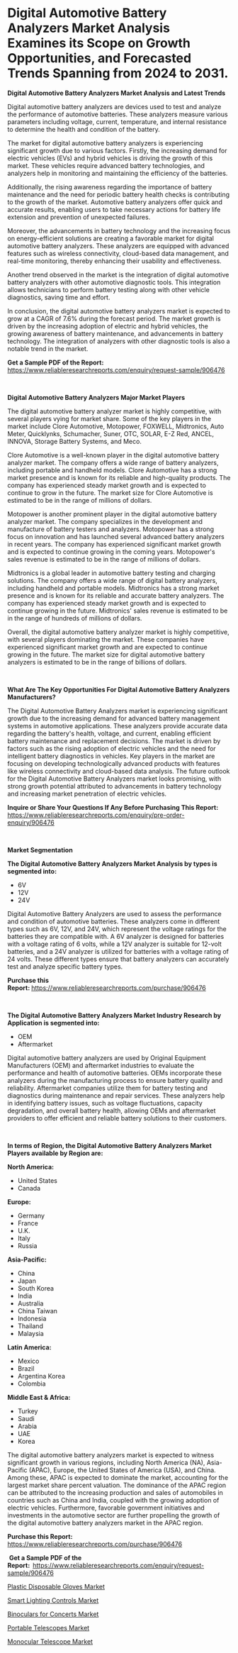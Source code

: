 <p><h1>Digital Automotive Battery Analyzers Market Analysis Examines its Scope on Growth Opportunities, and Forecasted Trends Spanning from 2024 to 2031.</h1></p><p><strong>Digital Automotive Battery Analyzers Market Analysis and Latest Trends</strong></p>
<p><p>Digital automotive battery analyzers are devices used to test and analyze the performance of automotive batteries. These analyzers measure various parameters including voltage, current, temperature, and internal resistance to determine the health and condition of the battery.</p><p>The market for digital automotive battery analyzers is experiencing significant growth due to various factors. Firstly, the increasing demand for electric vehicles (EVs) and hybrid vehicles is driving the growth of this market. These vehicles require advanced battery technologies, and analyzers help in monitoring and maintaining the efficiency of the batteries.</p><p>Additionally, the rising awareness regarding the importance of battery maintenance and the need for periodic battery health checks is contributing to the growth of the market. Automotive battery analyzers offer quick and accurate results, enabling users to take necessary actions for battery life extension and prevention of unexpected failures.</p><p>Moreover, the advancements in battery technology and the increasing focus on energy-efficient solutions are creating a favorable market for digital automotive battery analyzers. These analyzers are equipped with advanced features such as wireless connectivity, cloud-based data management, and real-time monitoring, thereby enhancing their usability and effectiveness.</p><p>Another trend observed in the market is the integration of digital automotive battery analyzers with other automotive diagnostic tools. This integration allows technicians to perform battery testing along with other vehicle diagnostics, saving time and effort.</p><p>In conclusion, the digital automotive battery analyzers market is expected to grow at a CAGR of 7.6% during the forecast period. The market growth is driven by the increasing adoption of electric and hybrid vehicles, the growing awareness of battery maintenance, and advancements in battery technology. The integration of analyzers with other diagnostic tools is also a notable trend in the market.</p></p>
<p><strong>Get a Sample PDF of the Report:&nbsp;</strong> <a href="https://www.reliableresearchreports.com/enquiry/request-sample/906476">https://www.reliableresearchreports.com/enquiry/request-sample/906476</a></p>
<p>&nbsp;</p>
<p><strong>Digital Automotive Battery Analyzers Major Market Players</strong></p>
<p><p>The digital automotive battery analyzer market is highly competitive, with several players vying for market share. Some of the key players in the market include Clore Automotive, Motopower, FOXWELL, Midtronics, Auto Meter, Quicklynks, Schumacher, Suner, OTC, SOLAR, E-Z Red, ANCEL, INNOVA, Storage Battery Systems, and Meco.</p><p>Clore Automotive is a well-known player in the digital automotive battery analyzer market. The company offers a wide range of battery analyzers, including portable and handheld models. Clore Automotive has a strong market presence and is known for its reliable and high-quality products. The company has experienced steady market growth and is expected to continue to grow in the future. The market size for Clore Automotive is estimated to be in the range of millions of dollars.</p><p>Motopower is another prominent player in the digital automotive battery analyzer market. The company specializes in the development and manufacture of battery testers and analyzers. Motopower has a strong focus on innovation and has launched several advanced battery analyzers in recent years. The company has experienced significant market growth and is expected to continue growing in the coming years. Motopower's sales revenue is estimated to be in the range of millions of dollars.</p><p>Midtronics is a global leader in automotive battery testing and charging solutions. The company offers a wide range of digital battery analyzers, including handheld and portable models. Midtronics has a strong market presence and is known for its reliable and accurate battery analyzers. The company has experienced steady market growth and is expected to continue growing in the future. Midtronics' sales revenue is estimated to be in the range of hundreds of millions of dollars.</p><p>Overall, the digital automotive battery analyzer market is highly competitive, with several players dominating the market. These companies have experienced significant market growth and are expected to continue growing in the future. The market size for digital automotive battery analyzers is estimated to be in the range of billions of dollars.</p></p>
<p>&nbsp;</p>
<p><strong>What Are The Key Opportunities For Digital Automotive Battery Analyzers Manufacturers?</strong></p>
<p><p>The Digital Automotive Battery Analyzers market is experiencing significant growth due to the increasing demand for advanced battery management systems in automotive applications. These analyzers provide accurate data regarding the battery's health, voltage, and current, enabling efficient battery maintenance and replacement decisions. The market is driven by factors such as the rising adoption of electric vehicles and the need for intelligent battery diagnostics in vehicles. Key players in the market are focusing on developing technologically advanced products with features like wireless connectivity and cloud-based data analysis. The future outlook for the Digital Automotive Battery Analyzers market looks promising, with strong growth potential attributed to advancements in battery technology and increasing market penetration of electric vehicles.</p></p>
<p><strong>Inquire or Share Your Questions If Any Before Purchasing This Report:</strong> <a href="https://www.reliableresearchreports.com/enquiry/pre-order-enquiry/906476">https://www.reliableresearchreports.com/enquiry/pre-order-enquiry/906476</a></p>
<p>&nbsp;</p>
<p><strong>Market Segmentation</strong></p>
<p><strong>The Digital Automotive Battery Analyzers Market Analysis by types is segmented into:</strong></p>
<p><ul><li>6V</li><li>12V</li><li>24V</li></ul></p>
<p><p>Digital Automotive Battery Analyzers are used to assess the performance and condition of automotive batteries. These analyzers come in different types such as 6V, 12V, and 24V, which represent the voltage ratings for the batteries they are compatible with. A 6V analyzer is designed for batteries with a voltage rating of 6 volts, while a 12V analyzer is suitable for 12-volt batteries, and a 24V analyzer is utilized for batteries with a voltage rating of 24 volts. These different types ensure that battery analyzers can accurately test and analyze specific battery types.</p></p>
<p><strong>Purchase this Report:&nbsp;</strong><a href="https://www.reliableresearchreports.com/purchase/906476">https://www.reliableresearchreports.com/purchase/906476</a></p>
<p>&nbsp;</p>
<p><strong>The Digital Automotive Battery Analyzers Market Industry Research by Application is segmented into:</strong></p>
<p><ul><li>OEM</li><li>Aftermarket</li></ul></p>
<p><p>Digital automotive battery analyzers are used by Original Equipment Manufacturers (OEM) and aftermarket industries to evaluate the performance and health of automotive batteries. OEMs incorporate these analyzers during the manufacturing process to ensure battery quality and reliability. Aftermarket companies utilize them for battery testing and diagnostics during maintenance and repair services. These analyzers help in identifying battery issues, such as voltage fluctuations, capacity degradation, and overall battery health, allowing OEMs and aftermarket providers to offer efficient and reliable battery solutions to their customers.</p></p>
<p>&nbsp;</p>
<p><strong>In terms of Region, the Digital Automotive Battery Analyzers Market Players available by Region are:</strong></p>
<p>
    <p> <strong> North America: </strong>
        <ul>
            <li>United States</li>
            <li>Canada</li>
        </ul>
        </p> 
    <p> <strong> Europe: </strong>
        <ul>
            <li>Germany</li>
            <li>France</li>
            <li>U.K.</li>
            <li>Italy</li>
            <li>Russia</li>
        </ul>
        </p> 
    <p> <strong> Asia-Pacific: </strong>
        <ul>
            <li>China</li>
            <li>Japan</li>
            <li>South Korea</li>
            <li>India</li>
            <li>Australia</li>
            <li>China Taiwan</li>
            <li>Indonesia</li>
            <li>Thailand</li>
            <li>Malaysia</li>
        </ul>
        </p> 
    <p> <strong> Latin America: </strong>
        <ul>
            <li>Mexico</li>
            <li>Brazil</li>
            <li>Argentina Korea</li>
            <li>Colombia</li>
        </ul>
        </p> 
    <p> <strong> Middle East & Africa: </strong>
        <ul>
            <li>Turkey</li>
            <li>Saudi</li>
            <li>Arabia</li>
            <li>UAE</li>
            <li>Korea</li>
        </ul>
    </p>
    </p>
<p><p>The digital automotive battery analyzers market is expected to witness significant growth in various regions, including North America (NA), Asia-Pacific (APAC), Europe, the United States of America (USA), and China. Among these, APAC is expected to dominate the market, accounting for the largest market share percent valuation. The dominance of the APAC region can be attributed to the increasing production and sales of automobiles in countries such as China and India, coupled with the growing adoption of electric vehicles. Furthermore, favorable government initiatives and investments in the automotive sector are further propelling the growth of the digital automotive battery analyzers market in the APAC region.</p></p>
<p><strong>Purchase this Report: </strong><a href="https://www.reliableresearchreports.com/purchase/906476">https://www.reliableresearchreports.com/purchase/906476</a></p>
<p>&nbsp;<strong>Get a Sample PDF of the Report:&nbsp;&nbsp;</strong><a href="https://www.reliableresearchreports.com/enquiry/request-sample/906476">https://www.reliableresearchreports.com/enquiry/request-sample/906476</a></p>
<p><strong></strong></p>
<p><p><a href="https://medium.com/@nyahreinger/plastic-disposable-gloves-market-analysis-and-sze-forecasted-for-period-from-2024-to-2031-e8c45ac72a41">Plastic Disposable Gloves Market</a></p><p><a href="https://medium.com/@joshuabaker550/smart-lighting-controls-market-competitive-analysis-market-trends-and-forecast-to-2031-c05753ca0562">Smart Lighting Controls Market</a></p><p><a href="https://medium.com/@ryanberry44f/binoculars-for-concerts-market-exploring-market-share-market-trends-and-future-growth-b08b3f524fa8">Binoculars for Concerts Market</a></p><p><a href="https://medium.com/@ryanberry44f/portable-telescopes-market-outlook-industry-overview-and-forecast-2024-to-2031-f93a1f9682b0">Portable Telescopes Market</a></p><p><a href="https://medium.com/@ryanberry44f/monocular-telescope-market-outlook-industry-overview-and-forecast-2024-to-2031-270d350c4711">Monocular Telescope Market</a></p></p>